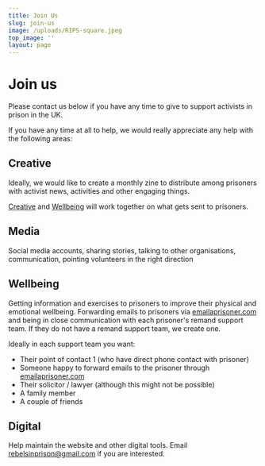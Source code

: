 ```yaml
---
title: Join Us
slug: join-us
image: /uploads/RIPS-square.jpeg
top_image: ''
layout: page
---
```


# Join us

Please contact us below if you have any time to give to support activists in
prison in the UK.

<link href='https://actionnetwork.org/css/style-embed-whitelabel-v3.css' rel='stylesheet' type='text/css' /><script src='https://actionnetwork.org/widgets/v4/form/rips?format=js&source=widget'></script><div id='can-form-area-rips' style='width: 100%'><!-- this div is the target for our HTML insertion --></div>

If you have any time at all to help, we would really appreciate any help with the following areas:

## Creative

Ideally, we would like to create a monthly zine to distribute
among prisoners with activist news, activities and other engaging things.

[Creative](#creative) and [Wellbeing](#wellbeing) will work together
on what gets sent to prisoners.

## Media

Social media accounts, sharing stories, talking to other organisations, communication, pointing volunteers in the right direction

## Wellbeing

Getting information and exercises to prisoners to improve their physical and emotional wellbeing. Forwarding emails to prisoners via [emailaprisoner.com](https://emailaprisoner.com) and being in close communication with each prisoner's remand support team. If they do not have a remand support team, we create one.

Ideally in each support team you want:

* Their point of contact 1 (who have direct phone contact with prisoner)
* Someone happy to forward emails to the prisoner through [emailaprisoner.com](https://emailaprisoner.com)
* Their solicitor / lawyer (although this might not be possible)
* A family member
* A couple of friends

## Digital

Help maintain the website and other digital tools. Email [rebelsinprison@gmail.com](mailto:rebelsinprison@gmail.com "rebelsinprison@gmail.com") if you are interested.
